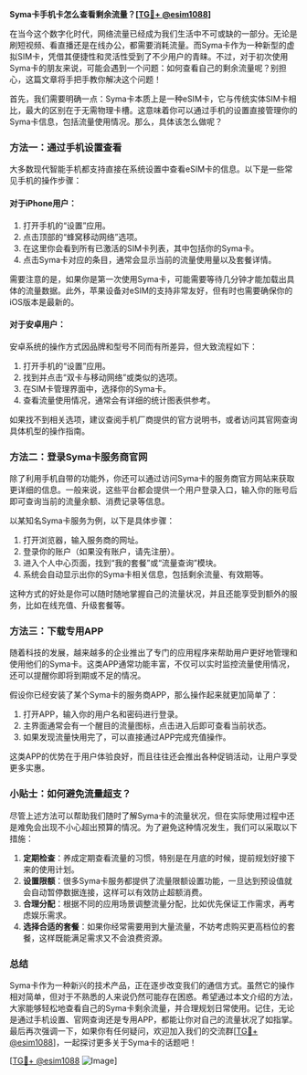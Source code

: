 **Syma卡手机卡怎么查看剩余流量？[[TG💪+ @esim1088](https://t.me/s/esim1088)]**

在当今这个数字化时代，网络流量已经成为我们生活中不可或缺的一部分。无论是刷短视频、看直播还是在线办公，都需要消耗流量。而Syma卡作为一种新型的虚拟SIM卡，凭借其便捷性和灵活性受到了不少用户的青睐。不过，对于初次使用Syma卡的朋友来说，可能会遇到一个问题：如何查看自己的剩余流量呢？别担心，这篇文章将手把手教你解决这个问题！

首先，我们需要明确一点：Syma卡本质上是一种eSIM卡，它与传统实体SIM卡相比，最大的区别在于无需物理卡槽。这意味着你可以通过手机的设置直接管理你的Syma卡信息，包括流量使用情况。那么，具体该怎么做呢？

### 方法一：通过手机设置查看

大多数现代智能手机都支持直接在系统设置中查看eSIM卡的信息。以下是一些常见手机的操作步骤：

#### 对于iPhone用户：
1. 打开手机的“设置”应用。
2. 点击顶部的“蜂窝移动网络”选项。
3. 在这里你会看到所有已激活的SIM卡列表，其中包括你的Syma卡。
4. 点击Syma卡对应的条目，通常会显示当前的流量使用量以及套餐详情。

需要注意的是，如果你是第一次使用Syma卡，可能需要等待几分钟才能加载出具体的流量数据。此外，苹果设备对eSIM的支持非常友好，但有时也需要确保你的iOS版本是最新的。

#### 对于安卓用户：
安卓系统的操作方式因品牌和型号不同而有所差异，但大致流程如下：
1. 打开手机的“设置”应用。
2. 找到并点击“双卡与移动网络”或类似的选项。
3. 在SIM卡管理界面中，选择你的Syma卡。
4. 查看流量使用情况，通常会有详细的统计图表供参考。

如果找不到相关选项，建议查阅手机厂商提供的官方说明书，或者访问其官网查询具体机型的操作指南。

### 方法二：登录Syma卡服务商官网

除了利用手机自带的功能外，你还可以通过访问Syma卡的服务商官方网站来获取更详细的信息。一般来说，这些平台都会提供一个用户登录入口，输入你的账号后即可查询当前的流量余额、消费记录等信息。

以某知名Syma卡服务为例，以下是具体步骤：
1. 打开浏览器，输入服务商的网址。
2. 登录你的账户（如果没有账户，请先注册）。
3. 进入个人中心页面，找到“我的套餐”或“流量查询”模块。
4. 系统会自动显示出你的Syma卡相关信息，包括剩余流量、有效期等。

这种方式的好处是你可以随时随地掌握自己的流量状况，并且还能享受到额外的服务，比如在线充值、升级套餐等。

### 方法三：下载专用APP

随着科技的发展，越来越多的企业推出了专门的应用程序来帮助用户更好地管理和使用他们的Syma卡。这类APP通常功能丰富，不仅可以实时监控流量使用情况，还可以提醒你即将到期或不足的情况。

假设你已经安装了某个Syma卡的服务商APP，那么操作起来就更加简单了：
1. 打开APP，输入你的用户名和密码进行登录。
2. 主界面通常会有一个醒目的流量图标，点击进入后即可查看当前状态。
3. 如果发现流量快用完了，可以直接通过APP完成充值操作。

这类APP的优势在于用户体验良好，而且往往还会推出各种促销活动，让用户享受更多实惠。

### 小贴士：如何避免流量超支？

尽管上述方法可以帮助我们随时了解Syma卡的流量状况，但在实际使用过程中还是难免会出现不小心超出预算的情况。为了避免这种情况发生，我们可以采取以下措施：

1. **定期检查**：养成定期查看流量的习惯，特别是在月底的时候，提前规划好接下来的使用计划。
2. **设置限额**：很多Syma卡服务都提供了流量限额设置功能，一旦达到预设值就会自动暂停数据连接，这样可以有效防止超额消费。
3. **合理分配**：根据不同的应用场景调整流量分配，比如优先保证工作需求，再考虑娱乐需求。
4. **选择合适的套餐**：如果你经常需要用到大量流量，不妨考虑购买更高档位的套餐，这样既能满足需求又不会浪费资源。

### 总结

Syma卡作为一种新兴的技术产品，正在逐步改变我们的通信方式。虽然它的操作相对简单，但对于不熟悉的人来说仍然可能存在困惑。希望通过本文介绍的方法，大家能够轻松地查看自己的Syma卡剩余流量，并合理规划日常使用。记住，无论是通过手机设置、官网查询还是专用APP，都能让你对自己的流量状况了如指掌。最后再次强调一下，如果你有任何疑问，欢迎加入我们的交流群[[TG💪+ @esim1088](https://t.me/s/esim1088)]，一起探讨更多关于Syma卡的话题吧！

[[TG💪+ @esim1088](https://t.me/s/esim1088) ![Image](https://i.postimg.cc/4NQfJmqS/Snipaste-2025-05-13-00-14-12.png)]